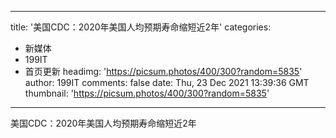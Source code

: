 
---
title: '美国CDC：2020年美国人均预期寿命缩短近2年'
categories: 
 - 新媒体
 - 199IT
 - 首页更新
headimg: 'https://picsum.photos/400/300?random=5835'
author: 199IT
comments: false
date: Thu, 23 Dec 2021 13:39:36 GMT
thumbnail: 'https://picsum.photos/400/300?random=5835'
---

<div>   
美国CDC：2020年美国人均预期寿命缩短近2年  
</div>
            
